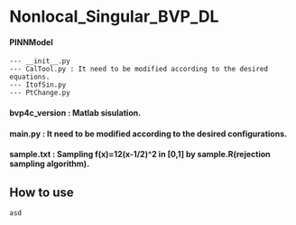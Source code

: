 # Nonlocal_Singular_BVP_DL

#### PINNModel 
    --- __init__.py  
    --- CalTool.py : It need to be modified according to the desired equations.  
    --- ItofSin.py  
    --- PtChange.py   
          
          
#### bvp4c_version : Matlab sisulation.


#### main.py : It need to be modified according to the desired configurations.


#### sample.txt : Sampling f(x)=12(x-1/2)^2 in [0,1] by sample.R(rejection sampling algorithm).



## How to use 
    asd
